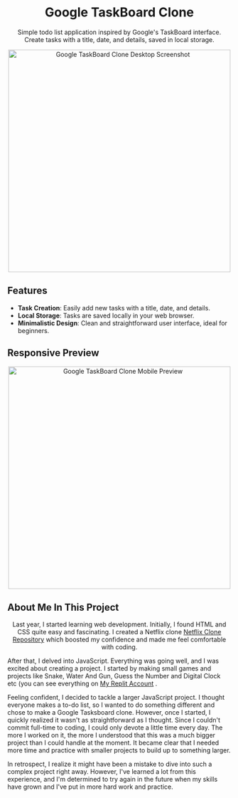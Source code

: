 <!-- Header Section -->
<h1 align="center">Google TaskBoard Clone</h1>
<p align="center">
  Simple todo list application inspired by Google's TaskBoard interface.<br>
  Create tasks with a title, date, and details, saved in local storage.
</p>

<!-- Desktop Screenshot -->
<p align="center">
  <img src="https://raw.githubusercontent.com/rahulpaul127/Google-TasksBoard-Clone/main/SS/Desktop.png" alt="Google TaskBoard Clone Desktop Screenshot" height="500">
</p>

<!-- Features Section -->
## Features
- **Task Creation**: Easily add new tasks with a title, date, and details.
- **Local Storage**: Tasks are saved locally in your web browser.
- **Minimalistic Design**: Clean and straightforward user interface, ideal for beginners.

<!-- Responsive Preview Section -->
## Responsive Preview
<p align="center">
  <img src="https://raw.githubusercontent.com/rahulpaul127/Google-TasksBoard-Clone/main/SS/Mobile.jpg" alt="Google TaskBoard Clone Mobile Preview" height="500">
</p>

## About Me In This Project
<p align="center">
  Last year, I started learning web development. Initially, I found HTML and CSS quite easy and fascinating. I created a Netflix clone <a target="_blank" href="https://github.com/rahulpaul127/NETFLIX-Clone">Netflix Clone Repository</a> which boosted my confidence and made me feel comfortable with coding.

After that, I delved into JavaScript. Everything was going well, and I was excited about creating a project. I started by making small games and projects like Snake, Water And Gun, Guess the Number and Digital Clock etc (you can see everything on <a target="_blank" href="https://replit.com/@rahulpaul127">My Replit Account</a>
.

Feeling confident, I decided to tackle a larger JavaScript project. I thought everyone makes a to-do list, so I wanted to do something different and chose to make a Google Tasksboard clone. However, once I started, I quickly realized it wasn't as straightforward as I thought. Since I couldn't commit full-time to coding, I could only devote a little time every day. The more I worked on it, the more I understood that this was a much bigger project than I could handle at the moment. It became clear that I needed more time and practice with smaller projects to build up to something larger.

In retrospect, I realize it might have been a mistake to dive into such a complex project right away. However, I've learned a lot from this experience, and I'm determined to try again in the future when my skills have grown and I've put in more hard work and practice.

</p>
